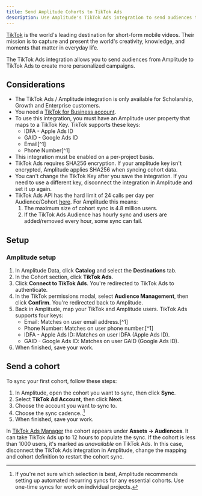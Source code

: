 ```yaml
---
title: Send Amplitude Cohorts to TikTok Ads
description: Use Amplitude's TikTok Ads integration to send audiences to TikTok Ads to create more personalized campaigns.
---
```


[TikTok](https://www.tiktok.com/) is the world's leading destination for short-form mobile videos. Their mission is to capture and present the world's creativity, knowledge, and moments that matter in everyday life.

The TikTok Ads integration allows you to send audiences from Amplitude to TikTok Ads to create more personalized campaigns. 

## Considerations

- The TikTok Ads / Amplitude integration is only available for Scholarship, Growth and Enterprise customers.
- You need a [TikTok for Business account](https://getstarted.tiktok.com/). 
- To use this integration, you must have an Amplitude user property that maps to a TikTok Key. TikTok supports these keys:
    - IDFA - Apple Ads ID
    - GAID - Google Ads ID
    - Email[^1]
    - Phone Number[^1]
- This integration must be enabled on a per-project basis.
- TikTok Ads requires SHA256 encryption. If your amplitude key isn't encrypted, Amplitude applies SHA256 when syncing cohort data. 
- You can't change the TikTok Key after you save the integration. If you need to use a different key, disconnect the integration in Amplitude and set it up again.
- TikTok Ads API has the hard limit of 24 calls per day per Audience/Cohort [here](https://ads.tiktok.com/marketing_api/docs?id=1708580518247426). For Amplitude this means:
  1. The maximum size of cohort sync is 4.8 million users.
  2. If the TikTok Ads Audience has hourly sync and users are added/removed every hour, some sync can fail.


## Setup

### Amplitude setup

1. In Amplitude Data, click **Catalog** and select the **Destinations** tab.
2. In the Cohort section, click **TikTok Ads**.
3. Click **Connect to TikTok Ads**. You're redirected to TikTok Ads to authenticate.
4. In the TikTok permissions modal, select **Audience Management**, then click **Confirm**. You're redirected back to Amplitude.
5. Back in Amplitude, map your TikTok and Amplitude users. TikTok Ads supports four keys:
   - Email: Matches on user email address.[^1]
   - Phone Number: Matches on user phone number.[^1]
   - IDFA - Apple Ads ID: Matches on user IDFA (Apple Ads ID).
   - GAID - Google Ads ID: Matches on user GAID (Google Ads ID).
6. When finished, save your work.

## Send a cohort

To sync your first cohort, follow these steps:

1. In Amplitude, open the cohort you want to sync, then click **Sync**.
2. Select **TikTok Ad Account**, then click **Next**.
3. Choose the account you want to sync to.
4. Choose the sync cadence..[^2]
5. When finished, save your work.
[^2]: If you're not sure which selection is best, Amplitude recommends setting up automated recurring syncs for any essential cohorts. Use one-time syncs for work on individual projects.

In [TikTok Ads Manager](https://ads.tiktok.com/i18n/dashboard) the cohort appears under **Assets → Audiences**. It can take TikTok Ads up to 12 hours to populate the sync. If the cohort is less than 1000 users, it's marked as *unavailable* on TikTok Ads. In this case, disconnect the TikTok Ads integration in Amplitude, change the mapping and cohort definition to restart the cohort sync.
